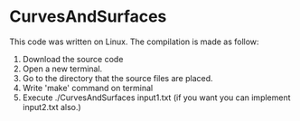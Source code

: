 # CurvesAndSurfaces
This code was written on Linux. The compilation is made as follow:

1. Download the source code 
2. Open a new terminal.
3. Go to the directory that the source files are placed.
4. Write 'make' command on terminal
5. Execute ./CurvesAndSurfaces input1.txt (if you want you can implement input2.txt also.)
